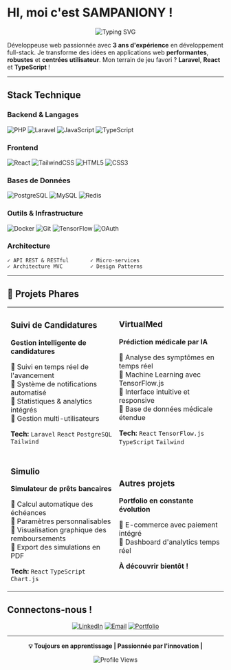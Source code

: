 # HI, moi c'est SAMPANIONY !

<div align="center">
  
  ![Typing SVG](https://readme-typing-svg.demolab.com?font=Fira+Code&weight=600&size=28&duration=3000&pause=1000&color=6366F1&center=true&vCenter=true&repeat=true&width=600&lines=Développeuse+Full-Stack+Passionnée;3+ans+d'expérience;Création+d'apps+innovantes)

</div>

Développeuse web passionnée avec **3 ans d'expérience** en développement full-stack. Je transforme des idées en applications web **performantes**, **robustes** et **centrées utilisateur**. Mon terrain de jeu favori ? **Laravel**, **React** et **TypeScript** !

---

## Stack Technique

### Backend & Langages
![PHP](https://img.shields.io/badge/PHP-777BB4?style=for-the-badge&logo=php&logoColor=white)
![Laravel](https://img.shields.io/badge/Laravel_12-FF2D20?style=for-the-badge&logo=laravel&logoColor=white)
![JavaScript](https://img.shields.io/badge/JavaScript-F7DF1E?style=for-the-badge&logo=javascript&logoColor=black)
![TypeScript](https://img.shields.io/badge/TypeScript-3178C6?style=for-the-badge&logo=typescript&logoColor=white)

### Frontend
![React](https://img.shields.io/badge/React_18-61DAFB?style=for-the-badge&logo=react&logoColor=black)
![TailwindCSS](https://img.shields.io/badge/Tailwind_CSS-06B6D4?style=for-the-badge&logo=tailwindcss&logoColor=white)
![HTML5](https://img.shields.io/badge/HTML5-E34F26?style=for-the-badge&logo=html5&logoColor=white)
![CSS3](https://img.shields.io/badge/CSS3-1572B6?style=for-the-badge&logo=css3&logoColor=white)

### Bases de Données
![PostgreSQL](https://img.shields.io/badge/PostgreSQL-316192?style=for-the-badge&logo=postgresql&logoColor=white)
![MySQL](https://img.shields.io/badge/MySQL-4479A1?style=for-the-badge&logo=mysql&logoColor=white)
![Redis](https://img.shields.io/badge/Redis-DC382D?style=for-the-badge&logo=redis&logoColor=white)

### Outils & Infrastructure
![Docker](https://img.shields.io/badge/Docker-2496ED?style=for-the-badge&logo=docker&logoColor=white)
![Git](https://img.shields.io/badge/Git-F05032?style=for-the-badge&logo=git&logoColor=white)
![TensorFlow](https://img.shields.io/badge/TensorFlow.js-FF6F00?style=for-the-badge&logo=tensorflow&logoColor=white)
![OAuth](https://img.shields.io/badge/OAuth_2.0-4285F4?style=for-the-badge&logo=google&logoColor=white)

### Architecture
```
✓ API REST & RESTful       ✓ Micro-services
✓ Architecture MVC         ✓ Design Patterns
```

---

## 🌟 Projets Phares

<table>
<tr>
<td width="50%">

### Suivi de Candidatures
**Gestion intelligente de candidatures**

🔹 Suivi en temps réel de l'avancement  
🔹 Système de notifications automatisé  
🔹 Statistiques & analytics intégrés  
🔹 Gestion multi-utilisateurs  

**Tech:** `Laravel` `React` `PostgreSQL` `Tailwind`

</td>
<td width="50%">

### VirtualMed
**Prédiction médicale par IA**

🔹 Analyse des symptômes en temps réel  
🔹 Machine Learning avec TensorFlow.js  
🔹 Interface intuitive et responsive  
🔹 Base de données médicale étendue  

**Tech:** `React` `TensorFlow.js` `TypeScript` `Tailwind`

</td>
</tr>
<tr>
<td width="50%">

### Simulio
**Simulateur de prêts bancaires**

🔹 Calcul automatique des échéances  
🔹 Paramètres personnalisables  
🔹 Visualisation graphique des remboursements  
🔹 Export des simulations en PDF  

**Tech:** `React` `TypeScript` `Chart.js`

</td>
<td width="50%">

### Autres projets
**Portfolio en constante évolution**

🔹 E-commerce avec paiement intégré  
🔹 Dashboard d'analytics temps réel  

**À découvrir bientôt !**

</td>
</tr>
</table>


## Connectons-nous !

<div align="center">

[![LinkedIn](https://img.shields.io/badge/LinkedIn-0A66C2?style=for-the-badge&logo=linkedin&logoColor=white)](https://www.linkedin.com/in/sampaniony-rakotoarivelo-bbb7a221a/)
[![Email](https://img.shields.io/badge/Email-EA4335?style=for-the-badge&logo=gmail&logoColor=white)](mailto:sampanionyra55@gmail.com)
[![Portfolio](https://img.shields.io/badge/Portfolio-6366F1?style=for-the-badge&logo=google-chrome&logoColor=white)](https://sampaniony-portfolio.netlify.app/)

</div>

---

<div align="center">
  
  **💡 Toujours en apprentissage | Passionnée par l'innovation |**
  
  ![Profile Views](https://komarev.com/ghpvc/?username=sampaniony&color=6366F1&style=for-the-badge)

</div>
